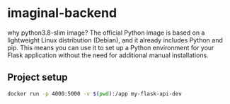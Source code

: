 # imaginal-backend


why python3.8-slim image?
The official Python image is based on a lightweight Linux distribution (Debian), and it already includes Python and pip. This means you can use it to set up a Python environment for your Flask application without the need for additional manual installations.
## Project setup
```bash
docker run -p 4000:5000 -v $(pwd):/app my-flask-api-dev
```
